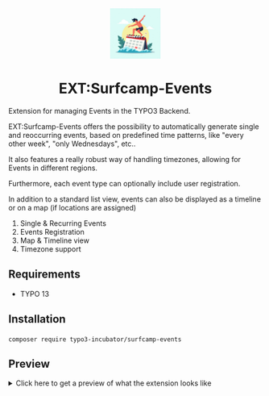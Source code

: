 <div align="center">
<img src="./images/logo.jpg" width="100px" />

# EXT:Surfcamp-Events

</div>

Extension for managing Events in the TYPO3 Backend.

EXT:Surfcamp-Events offers the possibility to automatically generate single and reoccurring events, based on predefined time patterns, like "every other week", "only Wednesdays", etc..

It also features a really robust way of handling timezones, allowing for Events in different regions.

Furthermore, each event type can optionally include user registration.

In addition to a standard list view, events can also be displayed as a timeline or on a map (if locations are assigned)

1. Single & Recurring Events
2. Events Registration
3. Map & Timeline view
4. Timezone support

## Requirements

-   TYPO 13

## Installation

`composer require typo3-incubator/surfcamp-events`

## Preview

<details>
  <summary>Click here to get a preview of what the extension looks like</summary>

### Appointments Generator

<img src="./images/appointments-generator-recurring.png" width="500px" />

### Backend Module Overview

<img src="./images/backend-module.png" width="500px" />

### Event Registrations

<img src="./images/event-registration.png" width="500px" />

### Map View

<img src="./images/map-events.png" width="500px" />

### Timeline View

<img src="./images/timeline.png" width="500px" />

### Different Timezone

<img src="./images/different-timezones.png" width="500px" />

</details>
